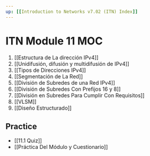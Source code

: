 ```yaml
---
up: [[Introduction to Networks v7.02 (ITN) Index]]
---
```

# ITN Module 11 MOC

1. [[Estructura de La dirección IPv4]]
1. [[Unidifusión, difusión y multidifusión de IPv4]]
1. [[Tipos de Direcciones IPv4]]
1. [[Segmentación de La Red]]
1. [[División de Subredes de una Red IPv4]]
1. [[División de Subredes Con Prefijos 16 y 8]]
1. [[División en Subredes Para Cumplir Con Requisitos]]
1. [[VLSM]]
1. [[Diseño Estructurado]]

## Practice
- [[11.1 Quiz]]
- [[Práctica Del Módulo y Cuestionario]]

